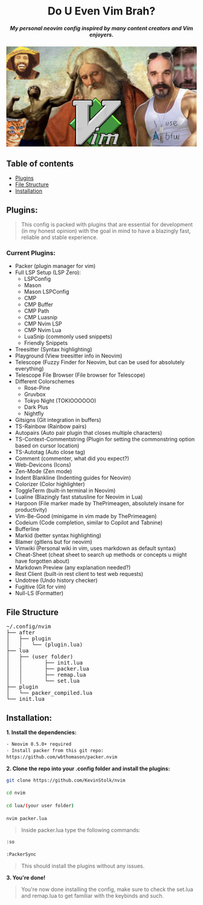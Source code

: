 <div align="center">

# Do U Even Vim Brah?

##### My personal neovim config inspired by many content creators and Vim enjoyers.</p>

</div>

![Neochad](neochad.png)

## Table of contents

- [Plugins](#plugins)
- [File Structure](#file%20structure)
- [Installation](#installation)

## Plugins:

> This config is packed with plugins that are essential for development (in my honest opinion) with the goal in mind to have a blazingly fast, reliable and stable experience.

### Current Plugins:

- Packer (plugin manager for vim)
- Full LSP Setup (LSP Zero):
  - LSPConfig
  - Mason
  - Mason LSPConfig
  - CMP
  - CMP Buffer
  - CMP Path
  - CMP Luasnip
  - CMP Nvim LSP
  - CMP Nvim Lua
  - LuaSnip (commonly used snippets)
  - Friendly Snippets
- Treesitter (Syntax highlighting)
- Playground (View treesitter info in Neovim)
- Telescope (Fuzzy Finder for Neovim, but can be used for absolutely everything)
- Telescope File Browser (File browser for Telescope)
- Different Colorschemes
  - Rose-Pine
  - Gruvbox
  - Tokyo Night (TOKIOOOOOO)
  - Dark Plus
  - Nightfly
- Gitsigns (Git integration in buffers)
- TS-Rainbow (Rainbow pairs)
- Autopairs (Auto pair plugin that closes multiple characters)
- TS-Context-Commentstring (Plugin for setting the commonstring option based on cursor location)
- TS-Autotag (Auto close tag)
- Comment (commenter, what did you expect?)
- Web-Devicons (Icons)
- Zen-Mode (Zen mode)
- Indent Blankline (Indenting guides for Neovim)
- Colorizer (Color highlighter)
- ToggleTerm (built-in terminal in Neovim)
- Lualine (Blazingly fast statusline for Neovim in Lua)
- Harpoon (File marker made by ThePrimeagen, absolutely insane for productivity)
- Vim-Be-Good (minigame in vim made by ThePrimeagen)
- Codeium (Code completion, similar to Copilot and Tabnine)
- Bufferline
- Markid (better syntax highlighting)
- Blamer (gitlens but for neovim)
- Vimwiki (Personal wiki in vim, uses markdown as default syntax)
- Cheat-Sheet (cheat sheet to search up methods or concepts u might have forgotten about)
- Markdown Preview (any explanation needed?)
- Rest Client (built-in rest client to test web requests)
- Undotree (Undo history checker)
- Fugitive (Git for vim)
- Null-LS (Formatter)

## File Structure

<pre>
~/.config/nvim
├── after
│   ├── plugin
│   │   └── (plugin.lua)
├── lua
│   ├── (user folder)
│   │       ├── init.lua
│   │       ├── packer.lua
│   │       ├── remap.lua
│   │       └── set.lua
├── plugin
│   └── packer_compiled.lua
└── init.lua
</pre>

## Installation:

**1. Install the dependencies:**

```bash
- Neovim 0.5.0+ required
- Install packer from this git repo:
https://github.com/wbthomason/packer.nvim
```

**2. Clone the repo into your .config folder and install the plugins:**

```bash
git clone https://github.com/KevinStolk/nvim

cd nvim

cd lua/(your user folder)

nvim packer.lua
```

> Inside packer.lua type the following commands:

```bash
:so

:PackerSync
```

> This should install the plugins without any issues.

**3. You're done!**

> You're now done installing the config, make sure to check the set.lua and remap.lua
> to get familiar with the keybinds and such.
